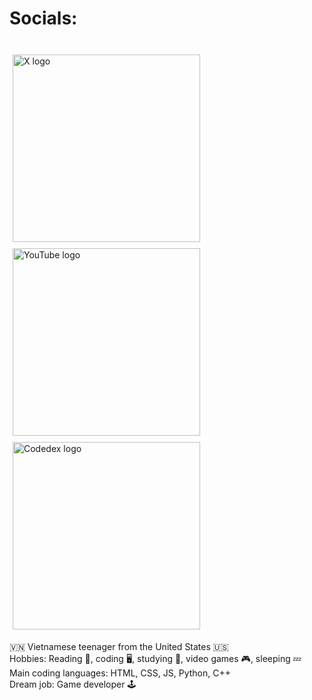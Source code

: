 <!DOCTYPE html>
<html>
  <style>
    a > img {
      width: 300px;
      height: 300px;
      margin: 5px;
    }
  </style>
  
  <h1>Socials:</h1><br />
  <a href="https://x.com/banhmipan"><img src="https://pbs.twimg.com/profile_images/1683899100922511378/5lY42eHs_400x400.jpg" alt="X logo"></a>
  <a href="https://www.youtube.com/@banhmipan"><img src="https://yt3.googleusercontent.com/584JjRp5QMuKbyduM_2k5RlXFqHJtQ0qLIPZpwbUjMJmgzZngHcam5JMuZQxyzGMV5ljwJRl0Q=s900-c-k-c0x00ffffff-no-rj" alt="YouTube logo"></a>
  <a href="https://www.codedex.io/@banhmipan"><img src="https://avatars.githubusercontent.com/u/105237839?s=200&v=4" alt="Codedex logo"></a>
  <p>
    🇻🇳 Vietnamese teenager from the United States 🇺🇸<br />
    Hobbies: Reading 📖, coding 🖥️, studying 📑, video games 🎮, sleeping 💤<br />
    Main coding languages: HTML, CSS, JS, Python, C++<br />
    Dream job: Game developer 🕹️
  </p>
</html>
